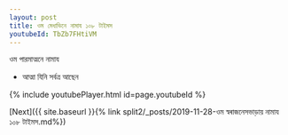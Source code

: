 ```yaml
---
layout: post
title: ওম মেধাভিনে নামায ১০৮ টাইমস
youtubeId: TbZb7FHtiVM
---
```

 
 
 ওম পারমাত্মনে নামায  
 
 -  আত্মা যিনি সর্বত্র আছেন 
 
  
 
  
 
 
 
 
 
 


{% include youtubePlayer.html id=page.youtubeId %}
 
[Next]({{ site.baseurl }}{% link  split2/_posts/2019-11-28-ওম স্বৰাজনেসভাড়ায় নামায ১০৮ টাইমস.md%})
 
